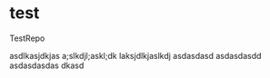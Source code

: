 # test
TestRepo


asdlkasjdkjas
a;slkdjl;askl;dk
laksjdlkjaslkdj
asdasdasd
asdasdasdd
asdasdasdas
dkasd
